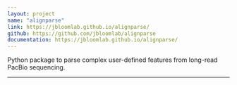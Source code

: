 ```yaml
---
layout: project
name: "alignparse"
link: https://jbloomlab.github.io/alignparse/
github: https://github.com/jbloomlab/alignparse
documentation: https://jbloomlab.github.io/alignparse/
---
```


Python package to parse complex user-defined features from long-read PacBio sequencing.

---
